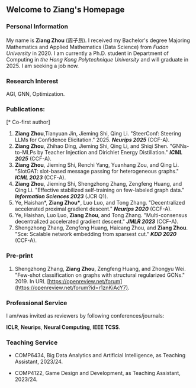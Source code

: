 ## Welcome to Ziang's Homepage


### Personal Information

My name is **Ziang Zhou** (周子昂). I received my Bachelor's degree Majoring Mathematics and Applied Mathematics (Data Science) from _Fudan University_ in 2020. I am currently a Ph.D. student in Department of Computing in _the Hong Kong Polytechnique University_ and will graduate in 2025. I am seeking a job now.


### Research Interest

AGI, GNN, Optimization.


### Publications:
[* Co-first author]

1. **Ziang Zhou**,Tianyuan Jin, Jieming Shi, Qing Li. "SteerConf: Steering LLMs for Confidence Elicitation." 2025. **_Neurips 2025_** (CCF-A). 
2. **Ziang Zhou**, Zhihao Ding, Jieming Shi, Qing Li, and Shiqi Shen. "GNNs-to-MLPs by Teacher Injection and Dirichlet Energy Distillation." **_ICML 2025_** (CCF-A). 
3. **Ziang Zhou**, Jieming Shi, Renchi Yang, Yuanhang Zou, and Qing Li. "SlotGAT: slot-based message passing for heterogeneous graphs." **_ICML 2023_** (CCF-A). 
4. **Ziang Zhou**, Jieming Shi, Shengzhong Zhang, Zengfeng Huang, and Qing Li. "Effective stabilized self-training on few-labeled graph data." **_Information Sciences 2023_** (JCR Q1). 
5. Ye, Haishan\*, **Ziang Zhou\***, Luo Luo, and Tong Zhang. "Decentralized accelerated proximal gradient descent." **_Neurips 2020_** (CCF-A). 
6. Ye, Haishan, Luo Luo, **Ziang Zhou**, and Tong Zhang. "Multi-consensus decentralized accelerated gradient descent." **_JMLR 2023_** (CCF-A). 
7. Shengzhong Zhang, Zengfeng Huang, Haicang Zhou, and **Ziang Zhou**. "Sce: Scalable network embedding from sparsest cut." **_KDD 2020_** (CCF-A). 


### Pre-print


1. Shengzhong Zhang, **Ziang Zhou**, Zengfeng Huang, and Zhongyu Wei. "Few-shot classification on graphs with structural regularized GCNs." 2019. In URL [https://openreview.net/forum](https://openreview.net/forum?id=r1znKiAcY7).
 
### Professional Service

I am/was invited as reviewers by following conferences/journals:

**ICLR**, **Neurips**, **Neural Computing**, **IEEE TCSS**.

### Teaching Service


* COMP6434, Big Data Analytics and Artificial Intelligence, as Teaching Assistant, 2023/24.

* COMP4122, Game Design and Development, as Teaching Assistant, 2023/24.


